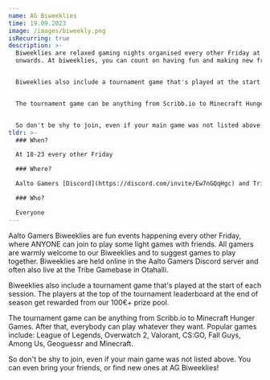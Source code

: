 ```yaml
---
name: AG Biweeklies
time: 19.09.2023
image: /images/biweekly.png
isRecurring: true
description: >-
  Biweeklies are relaxed gaming nights organised every other Friday at 18 and
  onwards. At biweeklies, you can count on having fun and making new friends.


  Biweeklies also include a tournament game that's played at the start of each session. The players at the top of the tournament leaderboard at the end of season get rewarded from our 100€+ prize pool. 


  The tournament game can be anything from Scribb.io to Minecraft Hunger Games. After that, everybody can play whatever they want. Popular games include: League of Legends, Overwatch 2, Valorant, CS:GO, Fall Guys, Among Us, Geoguessr and Minecraft. 


  So don't be shy to join, even if your main game was not listed above. You can even bring your friends, or find new ones at AG Biweeklies!
tldr: >-
  ### When?

  At 18-23 every other Friday

  ### Where?

  Aalto Gamers [Discord](https://discord.com/invite/Ew7nGQqHgc) and Tribe Gamebase

  ### Who?

  Everyone
---
```


Aalto Gamers Biweeklies are fun events happening every other Friday, where ANYONE can join to play some light games with friends. All gamers are warmly welcome to our Biweeklies and to suggest games to play together. Biweeklies are held online in the Aalto Gamers Discord server and often also live at the Tribe Gamebase in Otahalli. 

Biweeklies also include a tournament game that's played at the start of each session. The players at the top of the tournament leaderboard at the end of season get rewarded from our 100€+ prize pool. 

The tournament game can be anything from Scribb.io to Minecraft Hunger Games. After that, everybody can play whatever they want. Popular games include: League of Legends, Overwatch 2, Valorant, CS:GO, Fall Guys, Among Us, Geoguessr and Minecraft. 

So don't be shy to join, even if your main game was not listed above. You can even bring your friends, or find new ones at AG Biweeklies!
